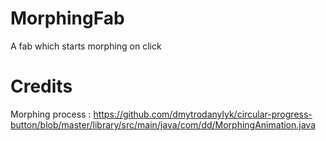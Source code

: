 # MorphingFab
A fab which starts morphing on click

# Credits
Morphing process : https://github.com/dmytrodanylyk/circular-progress-button/blob/master/library/src/main/java/com/dd/MorphingAnimation.java
